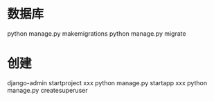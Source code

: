 # 数据库

python manage.py makemigrations
python manage.py migrate

# 创建

django-admin startproject xxx
python manage.py startapp xxx
python manage.py createsuperuser
